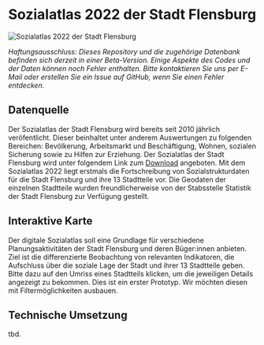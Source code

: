 # Sozialatlas 2022 der Stadt Flensburg


![Sozialatlas 2022 der Stadt Flensburg](https://raw.githubusercontent.com/oklabflensburg/open-surface-map/main/screenshot_social_map.png)

_Haftungsausschluss: Dieses Repository und die zugehörige Datenbank befinden sich derzeit in einer Beta-Version. Einige Aspekte des Codes und der Daten können noch Fehler enthalten. Bitte kontaktieren Sie uns per E-Mail oder erstellen Sie ein Issue auf GitHub, wenn Sie einen Fehler entdecken._


## Datenquelle

Der Sozialatlas der Stadt Flensburg wird bereits seit 2010 jährlich veröfentlicht. Dieser beinhaltet unter anderem Auswertungen zu folgenden Bereichen: Bevölkerung, Arbeitsmarkt und Beschäftigung, Wohnen, sozialen Sicherung sowie zu Hilfen zur Erziehung. Der Sozialatlas der Stadt Flensburg wird unter folgendem Link zum [Download](https://www.flensburg.de/Leben-Soziales/Familie-Soziales/Sozialatlas) angeboten. Mit dem Sozialatlas 2022 liegt erstmals die Fortschreibung von Sozialstrukturdaten für die Stadt Flensburg und ihre 13 Stadtteile vor. Die Geodaten der einzelnen Stadtteile wurden freundlicherweise von der Stabsstelle Statistik der Stadt Flensburg zur Verfügung gestellt.


## Interaktive Karte

Der digitale Sozialatlas soll eine Grundlage für verschiedene Planungsaktivitäten der Stadt Flensburg und deren Büger:innen anbieten. Ziel ist die differenzierte Beobachtung von relevanten Indikatoren, die Aufschluss über die soziale Lage der Stadt und ihrer 13 Stadtteile geben. Bitte dazu auf den Umriss eines Stadtteils klicken, um die jeweiligen Details angezeigt zu bekommen. Dies ist ein erster Prototyp. Wir möchten diesen mit Filtermöglichkeiten ausbauen.


## Technische Umsetzung

tbd.
